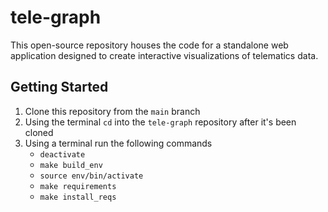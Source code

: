 # tele-graph
This open-source repository houses the code for a standalone web application designed to create interactive visualizations of telematics data.

## Getting Started
1. Clone this repository from the ```main``` branch
2. Using the terminal ```cd``` into the ```tele-graph``` repository after it's been cloned
3. Using a terminal run the following commands
    - ```deactivate```
    - ```make build_env```
    - ```source env/bin/activate```
    - ```make requirements```
    - ```make install_reqs```
